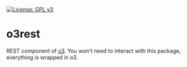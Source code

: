 [![License: GPL v3](https://img.shields.io/badge/License-GPL%20v3-blue.svg)](http://www.gnu.org/licenses/gpl-3.0)

# o3rest

REST component of [o3](https://github.com/o3ma/o3). You won't need to interact with this package, everything is wrapped in o3.
